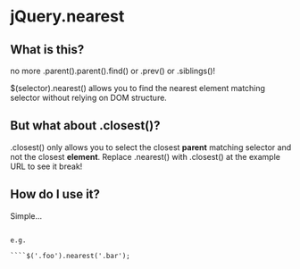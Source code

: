 jQuery.nearest
==============

What is this?
-------------
no more .parent().parent().find() or .prev() or .siblings()!

$(selector).nearest() allows you to find the nearest element matching selector without relying on DOM structure.

But what about .closest()?
--------------------------
.closest() only allows you to select the closest __parent__ matching selector and not the closest __element__. Replace .nearest() with .closest() at the example URL to see it break!

How do I use it?
----------------
Simple...

````$(selector).nearest(selector);

e.g.

````$('.foo').nearest('.bar');